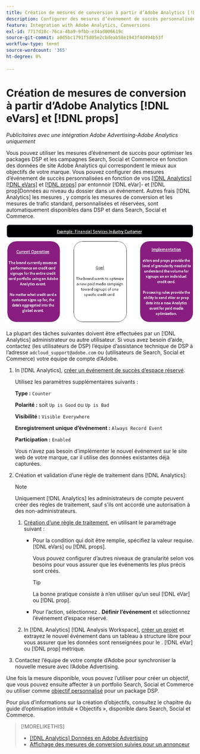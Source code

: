 ```yaml
---
title: Création de mesures de conversion à partir d’Adobe Analytics [!DNL eVars] et props
description: Configurer des mesures d’événement de succès personnalisées à l’aide d’ [!DNL eVar]- et [!DNL prop]Données au niveau de l’élément.
feature: Integration with Adobe Analytics, Conversions
exl-id: 7717d10c-76ca-4ba9-9fbb-e34ad006619c
source-git-commit: a0d5bc1791f5d05e2cbdeab58e1943f4d494b53f
workflow-type: tm+mt
source-wordcount: '365'
ht-degree: 0%

---
```


# Création de mesures de conversion à partir d’Adobe Analytics [!DNL eVars] et [!DNL props]

*Publicitaires avec une intégration Adobe Advertising-Adobe Analytics uniquement*

Vous pouvez utiliser les mesures d’événement de succès pour optimiser les packages DSP et les campagnes Search, Social et Commerce en fonction des données de site Adobe Analytics qui correspondent le mieux aux objectifs de votre marque. Vous pouvez configurer des mesures d’événement de succès personnalisées en fonction de vos [[!DNL Analytics] [!DNL eVars]](https://experienceleague.adobe.com/docs/analytics/components/dimensions/evar.html) et [[!DNL props]](https://experienceleague.adobe.com/docs/analytics/components/dimensions/prop.html) par entonnoir [!DNL eVar]- et [!DNL prop]Données au niveau du dossier dans un événement. Autres frais [!DNL Analytics] les mesures , y compris les mesures de conversion et les mesures de trafic standard, personnalisées et réservées, sont automatiquement disponibles dans DSP et dans Search, Social et Commerce.

![Exemple d’utilisation](/help/integrations/assets/a4adc-conversion-evar-example.jpg "Exemple d’utilisation")

La plupart des tâches suivantes doivent être effectuées par un [!DNL Analytics] administrateur ou autre utilisateur. Si vous avez besoin d’aide, contactez (les utilisateurs de DSP) l’équipe d’assistance technique de DSP à l’adresse `adcloud_support@adobe.com` ou (utilisateurs de Search, Social et Commerce) votre équipe de compte d’Adobe.

1. In [!DNL Analytics], [créer un événement de succès d’espace réservé](https://experienceleague.adobe.com/docs/analytics/admin/admin-tools/manage-report-suites/edit-report-suite/conversion-variables/success-events/success-event.html?lang=en).

   Utilisez les paramètres supplémentaires suivants :

   **Type :** `Counter`

   **Polarité :**  soit `Up is Good` ou `Up is Bad`

   **Visibilité :** `Visible Everywhere`

   **Enregistrement unique d’événement :** `Always Record Event`

   **Participation :** `Enabled`

   Vous n’avez pas besoin d’implémenter le nouvel événement sur le site web de votre marque, car il utilise des données existantes déjà capturées.

1. Création et validation d’une règle de traitement dans [!DNL Analytics]:

   >[!NOTE]
   >
   >Uniquement [!DNL Analytics] les administrateurs de compte peuvent créer des règles de traitement, sauf s’ils ont accordé une autorisation à des non-administrateurs.

   1. [Création d’une règle de traitement](https://experienceleague.adobe.com/docs/analytics/admin/admin-tools/manage-report-suites/edit-report-suite/report-suite-general/c-processing-rules/c-processing-rules-configuration/t-processing-rules.html?lang=en), en utilisant le paramétrage suivant :

      * Pour la condition qui doit être remplie, spécifiez la valeur requise. [!DNL eVars] ou [!DNL props].

        Vous pouvez configurer d’autres niveaux de granularité selon vos besoins pour vous assurer que les événements les plus précis sont créés.

        >[!TIP]
        >
        >La bonne pratique consiste à n’en utiliser qu’un seul [!DNL eVar] ou [!DNL prop].

      * Pour l’action, sélectionnez . **Définir l’événement** et sélectionnez l’événement d’espace réservé.

   1. In [!DNL Analytics] [!DNL Analysis Workspace], [créer un projet](https://experienceleague.adobe.com/docs/analytics/analyze/analysis-workspace/home.html) et extrayez le nouvel événement dans un tableau à structure libre pour vous assurer que les données sont renseignées pour le . [!DNL eVar] ou [!DNL prop] métrique.

1. Contactez l’équipe de votre compte d’Adobe pour synchroniser la nouvelle mesure avec l’Adobe Advertising.

Une fois la mesure disponible, vous pouvez l’utiliser pour créer un objectif, que vous pouvez ensuite affecter à un portfolio Search, Social et Commerce ou utiliser comme [objectif personnalisé](/help/dsp/optimization/custom-goal.md) pour un package DSP.

Pour plus d’informations sur la création d’objectifs, consultez le chapitre du guide d’optimisation intitulé « Objectifs », disponible dans Search, Social et Commerce.

>[!MORELIKETHIS]
>
>* [[!DNL Analytics] Données en Adobe Advertising](/help/integrations/analytics/analytics-data-in-advertising.md)
>* [Affichage des mesures de conversion suivies pour un annonceur](/help/search-social-commerce/admin/conversion-metrics/conversion-metric-view-tracked.md)
